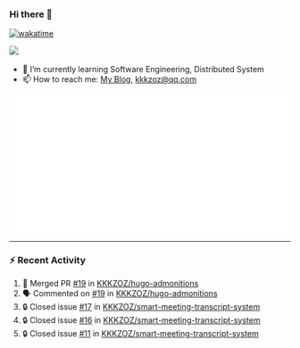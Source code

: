 ### Hi there 👋

[![wakatime](https://wakatime.com/badge/user/3d3cd454-4851-419e-ab98-0f85a4d69dbf.svg)](https://wakatime.com/@3d3cd454-4851-419e-ab98-0f85a4d69dbf)

![](https://komarev.com/ghpvc/?username=kkkzoz&color=green)

- 🌱 I’m currently learning Software Engineering, Distributed System
- 📫 How to reach me: [My Blog](https://blog.kkkzoz.top/), <kkkzoz@qq.com>

![](https://raw.githubusercontent.com/kkkzoz/github-stats/actions_branch/generated_images/languages.svg)

---

### :zap: Recent Activity

<!--START_SECTION:activity-->
1. 🎉 Merged PR [#19](https://github.com/KKKZOZ/hugo-admonitions/pull/19) in [KKKZOZ/hugo-admonitions](https://github.com/KKKZOZ/hugo-admonitions)
2. 🗣 Commented on [#19](https://github.com/KKKZOZ/hugo-admonitions/pull/19#issuecomment-2566824711) in [KKKZOZ/hugo-admonitions](https://github.com/KKKZOZ/hugo-admonitions)
3. 🔒 Closed issue [#17](https://github.com/KKKZOZ/smart-meeting-transcript-system/issues/17) in [KKKZOZ/smart-meeting-transcript-system](https://github.com/KKKZOZ/smart-meeting-transcript-system)
4. 🔒 Closed issue [#16](https://github.com/KKKZOZ/smart-meeting-transcript-system/issues/16) in [KKKZOZ/smart-meeting-transcript-system](https://github.com/KKKZOZ/smart-meeting-transcript-system)
5. 🔒 Closed issue [#11](https://github.com/KKKZOZ/smart-meeting-transcript-system/issues/11) in [KKKZOZ/smart-meeting-transcript-system](https://github.com/KKKZOZ/smart-meeting-transcript-system)
<!--END_SECTION:activity-->

<!--
**KKKZOZ/KKKZOZ** is a ✨ _special_ ✨ repository because its `README.md` (this file) appears on your GitHub profile.

Here are some ideas to get you started:

- 🔭 I’m currently working on ...
- 🌱 I’m currently learning ...
- 👯 I’m looking to collaborate on ...
- 🤔 I’m looking for help with ...
- 💬 Ask me about ...
- 📫 How to reach me: ...
- 😄 Pronouns: ...
- ⚡ Fun fact: ...
-->
